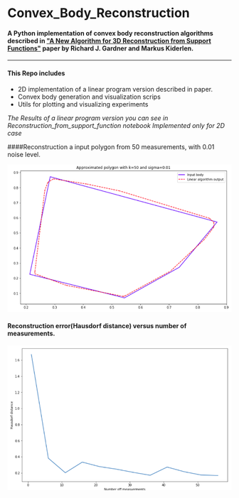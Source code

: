 # Convex_Body_Reconstruction
#### A Python implementation of convex body reconstruction algorithms described in ["A New Algorithm for 3D Reconstruction from Support Functions"](https://www.researchgate.net/publication/23791824_A_New_Algorithm_for_3D_Reconstruction_from_Support_Functions) paper by Richard J. Gardner and Markus Kiderlen. 
****

#### This Repo includes
* 2D implementation of a linear program version described in paper.
* Convex body generation and visualization scrips
* Utils for plotting and visualizing experiments

*The Results of a linear program version you can see in Reconstruction_from_support_function notebook*
*Implemented only for 2D case*

####Reconstruction a input polygon from 50 measurements, with 0.01 noise level.

![recons](./imgs/approximation.png "Resonstruction")


#### Reconstruction error(Hausdorf distance) versus number of measurements.

![recons](./imgs/dist_vs_n.png "Hausdorf distance vs k")

